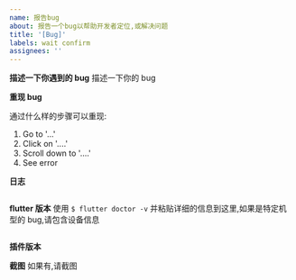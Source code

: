 ```yaml
---
name: 报告bug
about: 报告一个bug以帮助开发者定位,或解决问题
title: '[Bug]'
labels: wait confirm
assignees: ''
---
```


**描述一下你遇到的 bug**
描述一下你的 bug

**重现 bug**

通过什么样的步骤可以重现:

1. Go to '...'
2. Click on '....'
3. Scroll down to '....'
4. See error

**日志**

```

```

**flutter 版本**
使用 `$ flutter doctor -v` 并粘贴详细的信息到这里,如果是特定机型的 bug,请包含设备信息

```bash

```

**插件版本**

**截图**
如果有,请截图
